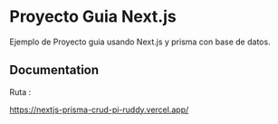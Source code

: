 
# Proyecto Guia Next.js

Ejemplo de Proyecto guia usando Next.js y prisma con base de datos.


## Documentation

Ruta :

https://nextjs-prisma-crud-pi-ruddy.vercel.app/

